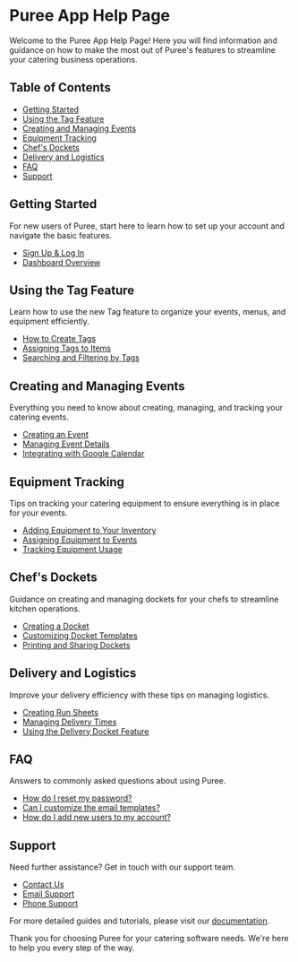 # Puree App Help Page

Welcome to the Puree App Help Page! Here you will find information and guidance on how to make the most out of Puree's features to streamline your catering business operations.

## Table of Contents

- [Getting Started](#getting-started)
- [Using the Tag Feature](#using-the-tag-feature)
- [Creating and Managing Events](#creating-and-managing-events)
- [Equipment Tracking](#equipment-tracking)
- [Chef's Dockets](#chefs-dockets)
- [Delivery and Logistics](#delivery-and-logistics)
- [FAQ](#faq)
- [Support](#support)

## Getting Started

For new users of Puree, start here to learn how to set up your account and navigate the basic features.

- [Sign Up & Log In](#)
- [Dashboard Overview](#)

## Using the Tag Feature

Learn how to use the new Tag feature to organize your events, menus, and equipment efficiently.

- [How to Create Tags](#)
- [Assigning Tags to Items](#)
- [Searching and Filtering by Tags](#)

## Creating and Managing Events

Everything you need to know about creating, managing, and tracking your catering events.

- [Creating an Event](#)
- [Managing Event Details](#)
- [Integrating with Google Calendar](#)

## Equipment Tracking

Tips on tracking your catering equipment to ensure everything is in place for your events.

- [Adding Equipment to Your Inventory](#)
- [Assigning Equipment to Events](#)
- [Tracking Equipment Usage](#)

## Chef's Dockets

Guidance on creating and managing dockets for your chefs to streamline kitchen operations.

- [Creating a Docket](#)
- [Customizing Docket Templates](#)
- [Printing and Sharing Dockets](#)

## Delivery and Logistics

Improve your delivery efficiency with these tips on managing logistics.

- [Creating Run Sheets](#)
- [Managing Delivery Times](#)
- [Using the Delivery Docket Feature](#)

## FAQ

Answers to commonly asked questions about using Puree.

- [How do I reset my password?](#)
- [Can I customize the email templates?](#)
- [How do I add new users to my account?](#)

## Support

Need further assistance? Get in touch with our support team.

- [Contact Us](#)
- [Email Support](mailto:support@puree.app)
- [Phone Support](tel:+1234567890)

For more detailed guides and tutorials, please visit our [documentation](#).

Thank you for choosing Puree for your catering software needs. We're here to help you every step of the way.


